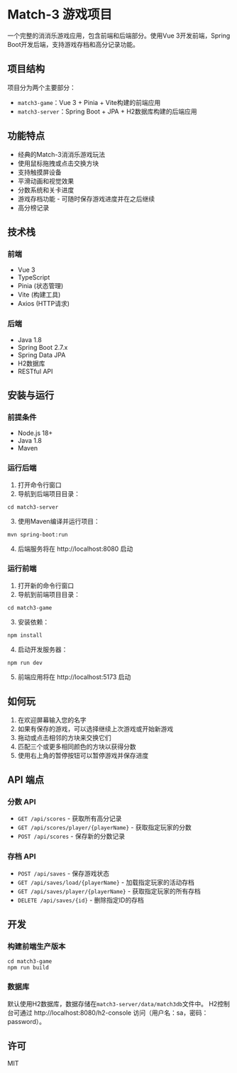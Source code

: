 # Match-3 游戏项目

一个完整的消消乐游戏应用，包含前端和后端部分。使用Vue 3开发前端，Spring Boot开发后端，支持游戏存档和高分记录功能。

## 项目结构

项目分为两个主要部分：

- `match3-game`：Vue 3 + Pinia + Vite构建的前端应用
- `match3-server`：Spring Boot + JPA + H2数据库构建的后端应用

## 功能特点

- 经典的Match-3消消乐游戏玩法
- 使用鼠标拖拽或点击交换方块
- 支持触摸屏设备
- 平滑动画和视觉效果
- 分数系统和关卡进度
- 游戏存档功能 - 可随时保存游戏进度并在之后继续
- 高分榜记录

## 技术栈

### 前端
- Vue 3
- TypeScript
- Pinia (状态管理)
- Vite (构建工具)
- Axios (HTTP请求)

### 后端
- Java 1.8
- Spring Boot 2.7.x
- Spring Data JPA
- H2数据库
- RESTful API

## 安装与运行

### 前提条件
- Node.js 18+
- Java 1.8
- Maven

### 运行后端
1. 打开命令行窗口
2. 导航到后端项目目录：
```
cd match3-server
```
3. 使用Maven编译并运行项目：
```
mvn spring-boot:run
```
4. 后端服务将在 http://localhost:8080 启动

### 运行前端
1. 打开新的命令行窗口
2. 导航到前端项目目录：
```
cd match3-game
```
3. 安装依赖：
```
npm install
```
4. 启动开发服务器：
```
npm run dev
```
5. 前端应用将在 http://localhost:5173 启动

## 如何玩

1. 在欢迎屏幕输入您的名字
2. 如果有保存的游戏，可以选择继续上次游戏或开始新游戏
3. 拖动或点击相邻的方块来交换它们
4. 匹配三个或更多相同颜色的方块以获得分数
5. 使用右上角的暂停按钮可以暂停游戏并保存进度

## API 端点

### 分数 API
- `GET /api/scores` - 获取所有高分记录
- `GET /api/scores/player/{playerName}` - 获取指定玩家的分数
- `POST /api/scores` - 保存新的分数记录

### 存档 API
- `POST /api/saves` - 保存游戏状态
- `GET /api/saves/load/{playerName}` - 加载指定玩家的活动存档
- `GET /api/saves/player/{playerName}` - 获取指定玩家的所有存档
- `DELETE /api/saves/{id}` - 删除指定ID的存档

## 开发

### 构建前端生产版本
```
cd match3-game
npm run build
```

### 数据库
默认使用H2数据库，数据存储在`match3-server/data/match3db`文件中。
H2控制台可通过 http://localhost:8080/h2-console 访问（用户名：sa，密码：password）。

## 许可
MIT 